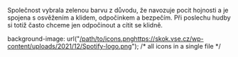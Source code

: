 

Společnost vybrala zelenou barvu z důvodu, že navozuje pocit hojnosti a je spojena s osvěžením a klidem, odpočinkem a bezpečím. Při poslechu hudby si totiž často chceme jen odpočinout a cítit se klidně.

 background-image: url("[/path/to/icons.png](https://skok.vse.cz/wp-content/uploads/2021/12/Spotify-logo.png)https://skok.vse.cz/wp-content/uploads/2021/12/Spotify-logo.png"); /* all icons in a single file */
